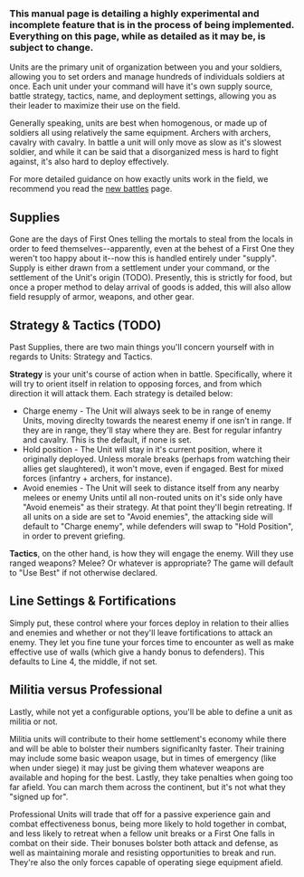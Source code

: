 ### This manual page is detailing a highly experimental and incomplete feature that is in the process of being implemented. Everything on this page, while as detailed as it may be, is subject to change. ###

Units are the primary unit of organization between you and your soldiers, allowing you to set orders and manage hundreds of individuals soldiers at once. Each unit under your command will have it's own supply source, battle strategy, tactics, name, and deployment settings, allowing you as their leader to maximize their use on the field.

Generally speaking, units are best when homogenous, or made up of soldiers all using relatively the same equipment. Archers with archers, cavalry with cavalry. In battle a unit will only move as slow as it's slowest soldier, and while it can be said that a disorganized mess is hard to fight against, it's also hard to deploy effectively.

For more detailed guidance on how exactly units work in the field, we recommend you read the [new battles](battles2) page.

Supplies
--------
Gone are the days of First Ones telling the mortals to steal from the locals in order to feed themselves--apparently, even at the behest of a First One they weren't too happy about it--now this is handled entirely under "supply". Supply is either drawn from a settlement under your command, or the settlement of the Unit's origin (TODO). Presently, this is strictly for food, but once a proper method to delay arrival of goods is added, this will also allow field resupply of armor, weapons, and other gear.

Strategy & Tactics (TODO)
------------------
Past Supplies, there are two main things you'll concern yourself with in regards to Units: Strategy and Tactics.

**Strategy** is your unit's course of action when in battle. Specifically, where it will try to orient itself in relation to opposing forces, and from which direction it will attack them. Each strategy is detailed below:

* Charge enemy - The Unit will always seek to be in range of enemy Units, moving direclty towards the nearest enemy if one isn't in range. If they are in range, they'll stay where they are. Best for regular infantry and cavalry. This is the default, if none is set.
* Hold position - The Unit will stay in it's current position, where it originally deployed. Unless morale breaks (perhaps from watching their allies get slaughtered), it won't move, even if engaged. Best for mixed forces (infantry + archers, for instance).
* Avoid enemies - The Unit will seek to distance itself from any nearby melees or enemy Units until all non-routed units on it's side only have "Avoid enemeis" as their strategy. At that point they'll begin retreating. If all units on a side are set to "Avoid enemies", the attacking side will default to "Charge enemy", while defenders will swap to "Hold Position", in order to prevent griefing.

**Tactics**, on the other hand, is how they will engage the enemy. Will they use ranged weapons? Melee? Or whatever is appropriate? The game will default to "Use Best" if not otherwise declared.

Line Settings & Fortifications
------------------------------
Simply put, these control where your forces deploy in relation to their allies and enemies and whether or not they'll leave fortifications to attack an enemy. They let you fine tune your forces time to encounter as well as make effective use of walls (which give a handy bonus to defenders). This defaults to Line 4, the middle, if not set.

Militia versus Professional
---------------------------
Lastly, while not yet a configurable options, you'll be able to define a unit as militia or not. 

Militia units will contribute to their home settlement's economy while there and will be able to bolster their numbers significanlty faster. Their training may include some basic weapon usage, but in times of emergency (like when under siege) it may just be giving them whatever weapons are available and hoping for the best. Lastly, they take penalties when going too far afield. You can march them across the continent, but it's not what they "signed up for".

Professional Units will trade that off for a passive experience gain and combat effectiveness bonus, being more likely to hold together in combat, and less likely to retreat when a fellow unit breaks or a First One falls in combat on their side. Their bonuses bolster both attack and defense, as well as maintaining morale and resisting opportunities to break and run. They're also the only forces capable of operating siege equipment afield.
